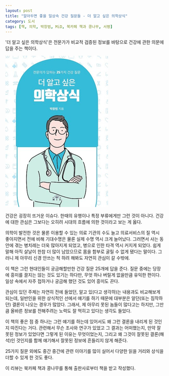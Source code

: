```yaml
---
layout: post
title: "알아두면 좋을 일상속 건강 질문들 - 더 알고 싶은 의학상식"
category: 도서
tags: [책, 의학, 박창범, MiD, 북카페 책과 콩나무, 서평]
---
```


'더 알고 싶은 의학상식'은
전문가가 비교적 검증된 정보를 바탕으로 건강에 관한 의문에 답을 주는 책이다.

![표지](/images/book/medical-common-sense-what-you-want-to-know-more-book-h480.jpg)

건강은 굉장히 뜨거운 이슈다.
한때의 유행이나 특정 부류에게만 그런 것이 아니다.
건강에 대한 관심은 그보다는 오히려 시대의 흐름에 의한 것이라고 보는 게 옳다.

의학이 발전한 것은 물론
이용할 수 있는 의료 기관의 수도 늘고
의료서비스의 질 역시 좋아지면서
전에 비해 기대수명은 물론 실제 수명 역시 크게 늘어났다.
그러면서 사는 동안에 겪는 병치레는 더욱 많아지게 되었고,
병으로 인한 타격 역시 커지게 되었다.
쉽게말해 아직 살날이 한참 더 많이 남았으므로 몸을 함부로 굴릴 수 없게 됐다는 말이다.
그러니 제 아무리 신경 안쓰는 척 하려 해봐도 자연히 관심이 갈 수밖에.

이 책은 그런 현대인들이 궁금해할만한 건강 질문 25개에 답을 준다.
질문 중에는 당장에 흥미를 끌지는 않는 것도 있기는 하다만,
무엇 하나 버릴게 없을만큼 유익한 편이다.
일상 속에서 자주 접하거나 궁금해 했던 것도 있어 흥미도 끈다.

관심이 있던 주제는 자연히 전에 들었던, 알고 있(다고 생각하)는 내용과도 비교해보게 되는데,
일반인을 위한 상식적인 선에서 얘기를 하기 때문에 대부분은 알던(또는 짐작하던) 결론이 나오는 경우가 많았다.
그래서, 제 아무리 못된 놈들이 많다고는 하지만,
그만큼 올바른 정보를 전해주려는 노력도 잘 먹히고 있다는 생각도 들었다.

이 책의 좋은 점 중 하나는
그런 얘기를 하는데 있어서도 왜 그런 결론을 내리게 된 것인지 따진다는 거다.
관련해서 무슨 조사와 연구가 있었고 그 결과는 어떠했는지,
만약 잘못된 정보가 있었다면 그렇게 된 이유는 무엇이었는지,
그리고 왜 그것이 잘못된 결론(해석)인 것인지를 함께 얘기해서
잘못된 정보에 흔들리지 않게 해준다.

25가지 질문 외에도 중간 중간에 관련 이야기를 많이 실어서
다양한 읽을 거리와 상식을 더할 수 있게 한 것도 좋다.



<div class="im im-info">
이 리뷰는 북카페 책과 콩나무를 통해 출판사로부터 책을 받고 작성했다.
</div>

